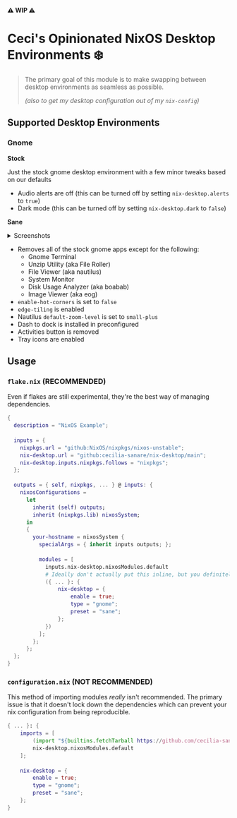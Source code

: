 **:warning: WIP :warning:**

#  Ceci's Opinionated NixOS Desktop Environments ❄️ 

> The primary goal of this module is to make swapping between desktop environments as seamless as possible.
> 
>*(also to get my desktop configuration out of my `nix-config`)*

## Supported Desktop Environments

### Gnome

**Stock** 

Just the stock gnome desktop environment with a few minor tweaks based on our defaults

- Audio alerts are off (this can be turned off by setting `nix-desktop.alerts` to `true`)
- Dark mode (this can be turned off by setting `nix-desktop.dark` to `false`)

**Sane**

<details>
  <summary>Screenshots</summary>

  ![Screenshot](./screenshots/sane.png?raw=true)

</details>

- Removes all of the stock gnome apps except for the following:
  - Gnome Terminal
  - Unzip Utility (aka File Roller)
  - File Viewer (aka nautilus)
  - System Monitor
  - Disk Usage Analyzer (aka boabab)
  - Image Viewer (aka eog)
- `enable-hot-corners` is set to `false`
- `edge-tiling` is enabled
- Nautilus `default-zoom-level` is set to `small-plus`
- Dash to dock is installed in preconfigured
- Activities button is removed
- Tray icons are enabled

## Usage

### `flake.nix` **(RECOMMENDED)**

Even if flakes are still experimental, they're the best way of managing dependencies.

```nix
{
  description = "NixOS Example";

  inputs = {
    nixpkgs.url = "github:NixOS/nixpkgs/nixos-unstable";
    nix-desktop.url = "github:cecilia-sanare/nix-desktop/main";
    nix-desktop.inputs.nixpkgs.follows = "nixpkgs";
  };

  outputs = { self, nixpkgs, ... } @ inputs: {
    nixosConfigurations =
      let
        inherit (self) outputs;
        inherit (nixpkgs.lib) nixosSystem;
      in
      {
        your-hostname = nixosSystem {
          specialArgs = { inherit inputs outputs; };

          modules = [
            inputs.nix-desktop.nixosModules.default
            # Ideally don't actually put this inline, but you definitely could!
            ({ ... }: {
                nix-desktop = {
                    enable = true;
                    type = "gnome";
                    preset = "sane";
                };
            })
          ];
        };
      };
  };
}
```

### `configuration.nix` **(NOT RECOMMENDED)**

This method of importing modules *really* isn't recommended.
The primary issue is that it doesn't lock down the dependencies which can prevent your nix configuration from being reproducible.

```nix
{ ... }: {
    imports = [
        (import "${builtins.fetchTarball https://github.com/cecilia-sanare/nix-desktop/archive/main.tar.gz}/nixos")
        nix-desktop.nixosModules.default
    ];

    nix-desktop = {
        enable = true;
        type = "gnome";
        preset = "sane";
    };
}
```